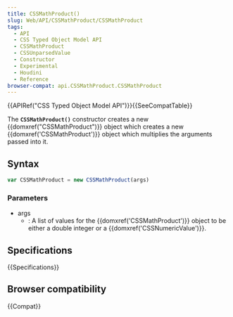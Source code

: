 ```yaml
---
title: CSSMathProduct()
slug: Web/API/CSSMathProduct/CSSMathProduct
tags:
  - API
  - CSS Typed Object Model API
  - CSSMathProduct
  - CSSUnparsedValue
  - Constructor
  - Experimental
  - Houdini
  - Reference
browser-compat: api.CSSMathProduct.CSSMathProduct
---
```

{{APIRef("CSS Typed Object Model API")}}{{SeeCompatTable}}

The **`CSSMathProduct()`** constructor creates
a new {{domxref("CSSMathProduct")}} object which creates a new
{{domxref('CSSMathProduct')}} object which multiplies the arguments passed into it.

## Syntax

```js
var CSSMathProduct = new CSSMathProduct(args)
```

### Parameters

- args
  - : A list of values for the {{domxref('CSSMathProduct')}} object to be either a double
    integer or a {{domxref('CSSNumericValue')}}.

## Specifications

{{Specifications}}

## Browser compatibility

{{Compat}}
